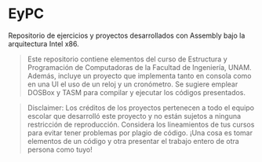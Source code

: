 # EyPC
Repositorio de ejercicios y proyectos desarrollados con Assembly bajo la arquitectura Intel x86.

> Este repositorio contiene elementos del curso de Estructura y Programación de Computadoras de la Facultad de Ingeniería, UNAM. Además, incluye un proyecto
que implementa tanto en consola como en una UI el uso de un reloj y un cronómetro. Se sugiere emplear DOSBox y TASM para compilar y ejecutar los códigos presentados.
  
> Disclaimer: Los créditos de los proyectos pertenecen a todo el equipo escolar que desarrolló este proyecto y no están sujetos a ninguna restricción de reproducción. Considera 
los lineamientos de tus cursos para evitar tener problemas por plagio de código. ¡Una cosa es tomar elementos de un código y otra presentar el trabajo entero de otra persona 
como tuyo! 
